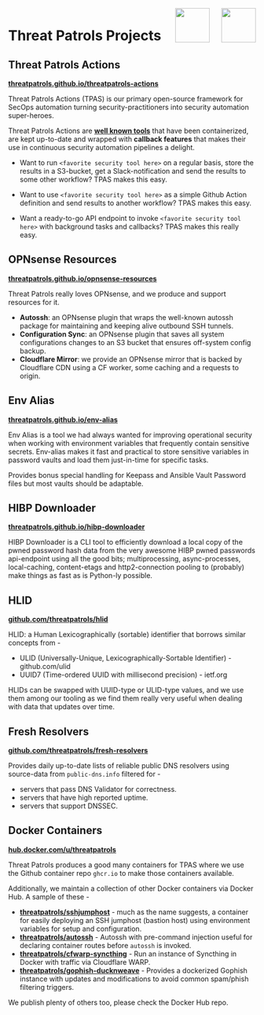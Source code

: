 <img src="assets/img/threatpatrols-eyeprint-banner-black-344×90.png#only-light" style="height: 70px; float: right; margin-left: 24px; margin-bottom: 24px">
<img src="assets/img/threatpatrols-eyeprint-banner-white-344×90.png#only-dark" style="height: 70px; float: right; margin-left: 24px; margin-bottom: 24px">

# Threat Patrols Projects

## Threat Patrols Actions

**[threatpatrols.github.io/threatpatrols-actions](https://threatpatrols.github.io/threatpatrols-actions)**

Threat Patrols Actions (TPAS) is our primary open-source framework for SecOps automation turning 
security-practitioners into security automation super-heroes.

Threat Patrols Actions are **[well known tools](https://threatpatrols-actions.github.io)** that have been 
containerized, are kept up-to-date and wrapped with **callback features** that makes their use in continuous 
security automation pipelines a delight.

  * Want to run `<favorite security tool here>` on a regular basis, store the results in a S3-bucket, get 
    a Slack-notification and send the results to some other workflow?  TPAS makes this easy.

  * Want to use `<favorite security tool here>` as a simple Github Action definition and send results to another
    workflow?  TPAS makes this easy.

  * Want a ready-to-go API endpoint to invoke `<favorite security tool here>` with background tasks and 
    callbacks?  TPAS makes this really easy.


## OPNsense Resources

**[threatpatrols.github.io/opnsense-resources](https://threatpatrols.github.io/opnsense-resources)**

Threat Patrols really loves OPNsense, and we produce and support resources for it.

 * **Autossh**: an OPNsense plugin that wraps the well-known autossh package for maintaining and keeping alive 
   outbound SSH tunnels.  
 * **Configuration Sync**: an OPNsense plugin that saves all system configurations changes to an S3 bucket that 
   ensures off-system config backup.
 * **Cloudflare Mirror**: we provide an OPNsense mirror that is backed by Cloudflare CDN using a CF worker, some 
   caching and a requests to origin.


## Env Alias

**[threatpatrols.github.io/env-alias](https://threatpatrols.github.io/env-alias)**

Env Alias is a tool we had always wanted for improving operational security when working with environment 
variables that frequently contain sensitive secrets.  Env-alias makes it fast and practical to store 
sensitive variables in password vaults and load them just-in-time for specific tasks.

Provides bonus special handling for Keepass and Ansible Vault Password files but most vaults should be adaptable.


## HIBP Downloader

**[threatpatrols.github.io/hibp-downloader](https://threatpatrols.github.io/hibp-downloader)**

HIBP Downloader is a CLI tool to efficiently download a local copy of the pwned password hash data from the 
very awesome HIBP pwned passwords api-endpoint using all the good bits; multiprocessing, async-processes, 
local-caching, content-etags and http2-connection pooling to (probably) make things as fast as is Python-ly 
possible.

## HLID

**[github.com/threatpatrols/hlid](https://github.com/threatpatrols/hlid)**

HLID: a Human Lexicographically (sortable) identifier that borrows similar concepts from -

 * ULID (Universally-Unique, Lexicographically-Sortable Identifier) - github.com/ulid
 * UUID7 (Time-ordered UUID with millisecond precision) - ietf.org

HLIDs can be swapped with UUID-type or ULID-type values, and we use them among our tooling as we
find them really very useful when dealing with data that updates over time.


## Fresh Resolvers

**[github.com/threatpatrols/fresh-resolvers](https://github.com/threatpatrols/fresh-resolvers)**

Provides daily up-to-date lists of reliable public DNS resolvers using source-data from `public-dns.info` filtered 
for -

 * servers that pass DNS Validator for correctness.
 * servers that have high reported uptime.
 * servers that support DNSSEC.


## Docker Containers

**[hub.docker.com/u/threatpatrols](https://hub.docker.com/u/threatpatrols)**

Threat Patrols produces a good many containers for TPAS where we use the Github container repo `ghcr.io` to make those
containers available.

Additionally, we maintain a collection of other Docker containers via Docker Hub.  A sample of these -  

* **[threatpatrols/sshjumphost](https://hub.docker.com/r/threatpatrols/sshjumphost)** - much as the name suggests, a
  container for easily deploying an SSH jumphost (bastion host) using environment variables for setup and configuration.
* **[threatpatrols/autossh](https://hub.docker.com/r/threatpatrols/autossh)** - Autossh with pre-command injection 
  useful for declaring container routes before `autossh` is invoked.
* **[threatpatrols/cfwarp-syncthing](https://hub.docker.com/r/threatpatrols/cfwarp-syncthing)** - Run an instance 
  of Syncthing in Docker with traffic via Cloudflare WARP.
* **[threatpatrols/gophish-ducknweave](https://hub.docker.com/r/threatpatrols/gophish-ducknweave)** - Provides a 
  dockerized Gophish instance with updates and modifications to avoid common spam/phish filtering triggers.

We publish plenty of others too, please check the Docker Hub repo.

